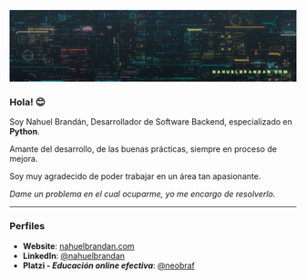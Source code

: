 ![banner](./resources/banner.png)

### Hola! :blush:

Soy Nahuel Brandán, Desarrollador de Software Backend, especializado en **Python**.

Amante del desarrollo, de las buenas prácticas, siempre en proceso de mejora.

Soy muy agradecido de poder trabajar en un área tan apasionante.

_Dame un problema en el cual ocuparme, yo me encargo de resolverlo._

---

### Perfiles

* **Website**: [nahuelbrandan.com](https://www.nahuelbrandan.com)
* **LinkedIn**: [@nahuelbrandan](https://www.linkedin.com/in/nahuelbrandan/)
* **Platzi - *Educación online efectiva***: [@neobraf](https://platzi.com/p/neobraf/)
